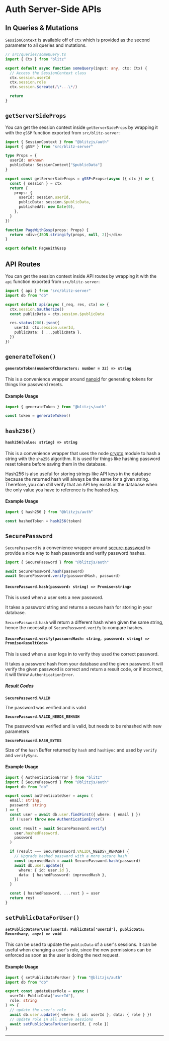 # Auth Server-Side APIs



## In Queries & Mutations

`SessionContext` is available off of `ctx` which is provided as the second
parameter to all queries and mutations.


```typescript
// src/queries/someQuery.ts
import { Ctx } from "blitz"

export default async function someQuery(input: any, ctx: Ctx) {
  // Access the SessionContext class
  ctx.session.userId
  ctx.session.role
  ctx.session.$create(/\*...\*/)

  return
}
```
## `getServerSideProps`

You can get the session context inside `getServerSideProps` by wrapping it
with the `gSSP` function exported from `src/blitz-server`:


```typescript
import { SessionContext } from "@blitzjs/auth"
import { gSSP } from "src/blitz-server"

type Props = {
  userId: unknown
  publicData: SessionContext["$publicData"]
}

export const getServerSideProps = gSSP<Props>(async ({ ctx }) => {
  const { session } = ctx
  return {
    props: {
      userId: session.userId,
      publicData: session.$publicData,
      publishedAt: new Date(0),
    },
  }
})

function PageWithGssp(props: Props) {
  return <div>{JSON.stringify(props, null, 2)}</div>
}

export default PageWithGssp
```
## API Routes

You can get the session context inside API routes by wrapping it with the
`api` function exported from `src/blitz-server`:


```typescript
import { api } from "src/blitz-server"
import db from "db"

export default api(async (_req, res, ctx) => {
  ctx.session.$authorize()
  const publicData = ctx.session.$publicData

  res.status(200).json({
    userId: ctx.session.userId,
    publicData: { ...publicData },
  })
})
```
## `generateToken()`

#### `generateToken(numberOfCharacters: number = 32) => string`

This is a convenience wrapper around
[nanoid](https://github.com/ai/nanoid) for generating tokens for things
like password resets.

#### Example Usage


```typescript
import { generateToken } from "@blitzjs/auth"

const token = generateToken()
```
## `hash256()`

#### `hash256(value: string) => string`

This is a convenience wrapper that uses the node
[crypto](https://nodejs.org/api/crypto.html) module to hash a string with
the `sha256` algorithm. It is used for things like hashing password reset
tokens before saving them in the database.

Hash256 is also useful for storing strings like API keys in the database
because the returned hash will always be the same for a given string.
Therefore, you can still verify that an API key exists in the database
when the only value you have to reference is the hashed key.

#### Example Usage


```typescript
import { hash256 } from "@blitzjs/auth"

const hashedToken = hash256(token)
```
## `SecurePassword`

`SecurePassword` is a convenience wrapper around
[secure-password](https://github.com/emilbayes/secure-password) to provide
a nice way to hash passwords and verify password hashes.


```typescript
import { SecurePassword } from "@blitzjs/auth"

await SecurePassword.hash(password)
await SecurePassword.verify(passwordHash, password)
```
#### `SecurePassword.hash(password: string) => Promise<string>`

This is used when a user sets a new password.

It takes a password string and returns a secure hash for storing in your
database.

`SecurePassword.hash` will return a different hash when given the same
string, hence the necessity of `SecurePassword.verify` to compare hashes.

#### `SecurePassword.verify(passwordHash: string, password: string) => Promise<ResultCode>`

This is used when a user logs in to verify they used the correct password.

It takes a password hash from your database and the given password. It
will verify the given password is correct and return a result code, or if
incorrect, it will throw `AuthenticationError`.

##### Result Codes

**`SecurePassword.VALID`**

The password was verified and is valid

**`SecurePassword.VALID_NEEDS_REHASH`**

The password was verified and is valid, but needs to be rehashed with new
parameters

**`SecurePassword.HASH_BYTES`**

Size of the `hash` Buffer returned by `hash` and `hashSync` and used by
`verify` and `verifySync`.

#### Example Usage


```typescript
import { AuthenticationError } from "blitz"
import { SecurePassword } from "@blitzjs/auth"
import db from "db"

export const authenticateUser = async (
  email: string,
  password: string
) => {
  const user = await db.user.findFirst({ where: { email } })
  if (!user) throw new AuthenticationError()

  const result = await SecurePassword.verify(
    user.hashedPassword,
    password
  )

  if (result === SecurePassword.VALID\_NEEDS\_REHASH) {
    // Upgrade hashed password with a more secure hash
    const improvedHash = await SecurePassword.hash(password)
    await db.user.update({
      where: { id: user.id },
      data: { hashedPassword: improvedHash },
    })
  }

  const { hashedPassword, ...rest } = user
  return rest
}
```
## `setPublicDataForUser()`

#### `setPublicDataForUser(userId: PublicData['userId'], publicData: Record<any, any>) => void`

This can be used to update the `publicData` of a user's sessions. It can
be useful when changing a user's role, since the new permissions can be
enforced as soon as the user is doing the next request.

#### Example Usage


```typescript
import { setPublicDataForUser } from "@blitzjs/auth"
import db from "db"

export const updateUserRole = async (
  userId: PublicData["userId"],
  role: string
) => {
  // update the user's role
  await db.user.update({ where: { id: userId }, data: { role } })
  // update role in all active sessions
  await setPublicDataForUser(userId, { role })
}
```


---

